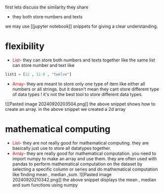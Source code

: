 first lets discuss the similarity they share
- they both store numbers and texts

we may use [[jupyter notebook]] snippets for giving a clear understanding.
# flexibility

- <font color ="red">List</font>- they can store both numbers and texts together like the same list can store number and text like 
```python
list1 = [12 , 12.0 , "twelve"]
```
- <font color ="red">Array</font>- they are meant to store only one type of item like either all numbers or all strings. but it doesn't mean they cant store different type of data types ! it's not the best tool to store different data types.

![[Pasted image 20240920203504.png]]
 the above snippet shows how to create an array. in the above snippet we created a 2d array
# mathematical computing

- <font color ="red">List</font>- they are not really good for mathematical computing. they are basically just use to store all datatypes together.
- <font color="red">Array</font>- they are really good for mathematical computation. you need to import numpy to make an array and use them. they are often used with pandas to perform mathematical computation on the dataset by selecting a specific column or series and do mathematical computation like finding mean , median ,sum.
  ![[Pasted image 20240920210342.png]]
the above snippet displays the mean , median and sum functions using numpy